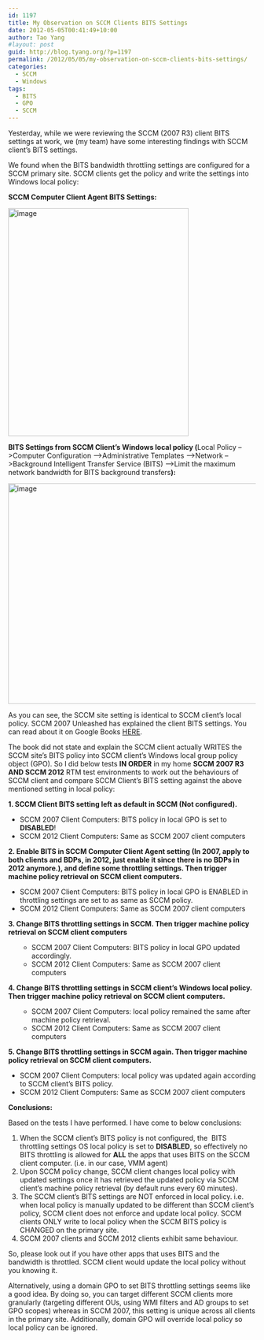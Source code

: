 ```yaml
---
id: 1197
title: My Observation on SCCM Clients BITS Settings
date: 2012-05-05T00:41:49+10:00
author: Tao Yang
#layout: post
guid: http://blog.tyang.org/?p=1197
permalink: /2012/05/05/my-observation-on-sccm-clients-bits-settings/
categories:
  - SCCM
  - Windows
tags:
  - BITS
  - GPO
  - SCCM
---
```

Yesterday, while we were reviewing the SCCM (2007 R3) client BITS settings at work, we (my team) have some interesting findings with SCCM client’s BITS settings.

We found when the BITS bandwidth throttling settings are configured for a SCCM primary site. SCCM clients get the policy and write the settings into Windows local policy:

<strong>SCCM Computer Client Agent BITS Settings:</strong>

<a href="http://blog.tyang.org/wp-content/uploads/2012/05/image.png"><img style="background-image: none; padding-left: 0px; padding-right: 0px; display: inline; padding-top: 0px; border: 0px;" title="image" src="http://blog.tyang.org/wp-content/uploads/2012/05/image_thumb.png" alt="image" width="367" height="463" border="0" /></a>

<strong>BITS Settings from SCCM Client’s Windows local policy (</strong>Local Policy –&gt;Computer Configuration –&gt;Administrative Templates –&gt;Network –&gt;Background Intelligent Transfer Service (BITS) –&gt;Limit the maximum network bandwidth for BITS background transfers<strong>):</strong>

<a href="http://blog.tyang.org/wp-content/uploads/2012/05/image1.png"><img style="background-image: none; padding-left: 0px; padding-right: 0px; display: inline; padding-top: 0px; border: 0px;" title="image" src="http://blog.tyang.org/wp-content/uploads/2012/05/image_thumb1.png" alt="image" width="580" height="448" border="0" /></a>

As you can see, the SCCM site setting is identical to SCCM client’s local policy. SCCM 2007 Unleashed has explained the client BITS settings. You can read about it on Google Books <a href="http://books.google.com.au/books?id=dYYKG44dGHQC&pg=PT414&dq=sccm+client+BITS+setting&hl=en&sa=X&ei=qd-jT8_ZCq7vmAWG0qWbCQ&ved=0CDkQ6AEwAA#v=onepage&q&f=false">HERE</a>.

The book did not state and explain the SCCM client actually WRITES the SCCM site’s BITS policy into SCCM client’s Windows local group policy object (GPO). So I did below tests <strong>IN ORDER</strong> in my home <strong>SCCM 2007 R3 AND SCCM 2012</strong> RTM test environments to work out the behaviours of SCCM client and compare SCCM Client’s BITS setting against the above mentioned setting in local policy:

<strong>1. SCCM Client BITS setting left as default in SCCM (Not configured).</strong>
<ul>
	<li>SCCM 2007 Client Computers: BITS policy in local GPO is set to <strong>DISABLED</strong>!</li>
	<li>SCCM 2012 Client Computers: Same as SCCM 2007 client computers</li>
</ul>
<strong>2. Enable BITS in SCCM Computer Client Agent setting (In 2007, apply to both clients and BDPs, in 2012, just enable it since there is no BDPs in 2012 anymore.), and define some throttling settings. Then trigger machine policy retrieval on SCCM client computers.</strong>
<ul>
	<li>SCCM 2007 Client Computers: BITS policy in local GPO is ENABLED in throttling settings are set to as same as SCCM policy.</li>
	<li>SCCM 2012 Client Computers: Same as SCCM 2007 client computers</li>
</ul>
<strong>3. Change BITS throttling settings in SCCM. Then trigger machine policy retrieval on SCCM client computers</strong>
<ul>
<ul>
	<li>SCCM 2007 Client Computers: BITS policy in local GPO updated accordingly.</li>
	<li>SCCM 2012 Client Computers: Same as SCCM 2007 client computers</li>
</ul>
</ul>
<strong>4. Change BITS throttling settings in SCCM client’s Windows local policy. Then trigger machine policy retrieval on SCCM client computers.</strong>
<ul>
<ul>
	<li>SCCM 2007 Client Computers: local policy remained the same after machine policy retrieval.</li>
	<li>SCCM 2012 Client Computers: Same as SCCM 2007 client computers</li>
</ul>
</ul>
<strong>5. Change BITS throttling settings in SCCM again. Then trigger machine policy retrieval on SCCM client computers.</strong>
<ul>
	<li>SCCM 2007 Client Computers: local policy was updated again according to SCCM client’s BITS policy.</li>
	<li>SCCM 2012 Client Computers: Same as SCCM 2007 client computers</li>
</ul>
<strong>Conclusions:</strong>

Based on the tests I have performed. I have come to below conclusions:
<ol>
	<li>When the SCCM client’s BITS policy is not configured, the  BITS throttling settings OS local policy is set to <strong>DISABLED</strong>, so effectively no BITS throttling is allowed for <strong>ALL</strong> the apps that uses BITS on the SCCM client computer. (i.e. in our case, VMM agent)</li>
	<li>Upon SCCM policy change, SCCM client changes local policy with updated settings once it has retrieved the updated policy via SCCM client’s machine policy retrieval (by default runs every 60 minutes).</li>
	<li>The SCCM client’s BITS settings are NOT enforced in local policy. i.e. when local policy is manually updated to be different than SCCM client’s policy, SCCM client does not enforce and update local policy. SCCM clients ONLY write to local policy when the SCCM BITS policy is CHANGED on the primary site.</li>
	<li>SCCM 2007 clients and SCCM 2012 clients exhibit same behaviour.</li>
</ol>
So, please look out if you have other apps that uses BITS and the bandwidth is throttled. SCCM client would update the local policy without you knowing it.

Alternatively, using a domain GPO to set BITS throttling settings seems like a good idea. By doing so, you can target different SCCM clients more granularly (targeting different OUs, using WMI filters and AD groups to set GPO scopes) whereas in SCCM 2007, this setting is unique across all clients in the primary site. Additionally, domain GPO will override local policy so local policy can be ignored.<!--EndFragment-->